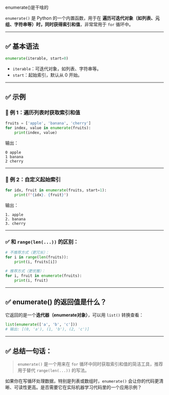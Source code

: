 enumerate()是干啥的

`enumerate()` 是 Python 的一个内置函数，用于在 **遍历可迭代对象（如列表、元组、字符串等）时，同时获得索引和值**，非常常用于 `for` 循环中。

------

## ✅ 基本语法

```python
enumerate(iterable, start=0)
```

- `iterable`：可迭代对象，如列表、字符串等。
- `start`：起始索引，默认从 0 开始。

------

## ✅ 示例

### 🔹 例 1：遍历列表时获取索引和值

```python
fruits = ['apple', 'banana', 'cherry']
for index, value in enumerate(fruits):
    print(index, value)
```

输出：

```
0 apple
1 banana
2 cherry
```

------

### 🔹 例 2：自定义起始索引

```python
for idx, fruit in enumerate(fruits, start=1):
    print(f"{idx}. {fruit}")
```

输出：

```
1. apple
2. banana
3. cherry
```

------

### ✅ 和 `range(len(...))` 的区别：

```python
# 不推荐方式（更冗长）：
for i in range(len(fruits)):
    print(i, fruits[i])

# 推荐方式（更优雅）：
for i, fruit in enumerate(fruits):
    print(i, fruit)
```

------

## ✅ enumerate() 的返回值是什么？

它返回的是一个**迭代器（enumerate对象）**，可以用 `list()` 转换查看：

```python
list(enumerate(['a', 'b', 'c']))
# 输出: [(0, 'a'), (1, 'b'), (2, 'c')]
```

------

## ✅ 总结一句话：

> `enumerate()` 是一个用来在 `for` 循环中同时获取索引和值的简洁工具，推荐用于替代 `range(len(...))` 的写法。

如果你在写循环处理数据，特别是列表或数组时，`enumerate()` 会让你的代码更清晰、可读性更高。是否需要它在实际机器学习代码里的一个应用示例？